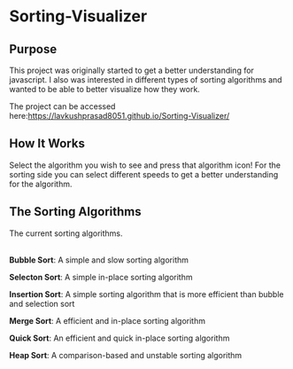 # Sorting-Visualizer

<h2>Purpose</h2>

This project was originally started to get a better understanding for javascript. I also was interested in different types of sorting algorithms and wanted to be able to better visualize how they work.


The project can be accessed here:https://lavkushprasad8051.github.io/Sorting-Visualizer/

<h2>How It Works</h2>
Select the algorithm you wish to see and press that algorithm icon! 
For the sorting side you can select different speeds to get a better understanding for the algorithm.

<h2>The Sorting Algorithms</h2>
The current sorting algorithms.<br/><br/>

<b>Bubble Sort</b>: A simple and slow sorting algorithm

<b>Selecton Sort</b>: A simple in-place sorting algorithm

<b>Insertion Sort</b>: A simple sorting algorithm that is more efficient than bubble and selection sort

<b>Merge Sort</b>: A efficient and in-place sorting algorithm

<b>Quick Sort</b>: An efficient and quick in-place sorting algorithm

<b>Heap Sort</b>: A comparison-based  and unstable sorting algorithm  




